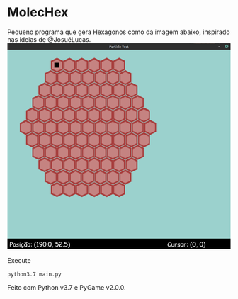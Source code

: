 # MolecHex

Pequeno programa que gera Hexagonos como da imagem abaixo, inspirado nas ideias de @JosuéLucas.
![Hexagon generated by an 11x11 matrix](https://github.com/ffernandoalves/MolecHex/blob/master/image/matriz11x11.png)

Execute
```
python3.7 main.py
```

Feito com Python v3.7 e PyGame v2.0.0.
